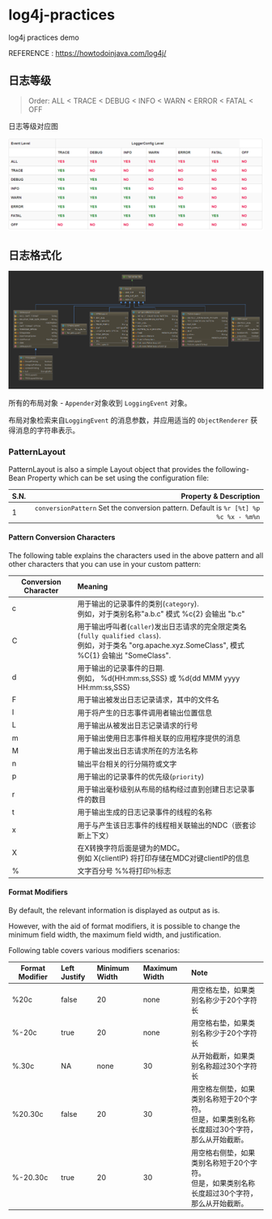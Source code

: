 # log4j-practices
log4j practices demo

REFERENCE : https://howtodoinjava.com/log4j/


## 日志等级

> Order: ALL < TRACE < DEBUG < INFO < WARN < ERROR < FATAL < OFF

日志等级对应图

![](doc/img/Log4j-Log-Levels.png)

## 日志格式化

![](doc/img/Log4j-Layout.png)


所有的布局对象 - `Appender`对象收到 `LoggingEvent` 对象。

布局对象检索来自`LoggingEvent` 的消息参数，并应用适当的 `ObjectRenderer` 获得消息的字符串表示。

### PatternLayout 

PatternLayout is also a simple Layout object that provides the following-Bean Property which can be set using the configuration file:

|   S.N.     | Property & Description  |  
| --------   | -----:  | 
| 1     | `conversionPattern` Set the conversion pattern. Default is `%r [%t] %p %c %x - %m%n`|   
 
#### Pattern Conversion Characters

The following table explains the characters used in the above pattern and all other characters that you can use in your custom pattern:

|   Conversion Character     | Meaning  |  
| --------   | :-----  | 
| c     | 用于输出的记录事件的类别(`category`).<br>例如，对于类别名称"a.b.c" 模式  %c{2} 会输出 "b.c" |
| C     | 用于输出呼叫者(`caller`)发出日志请求的完全限定类名(`fully qualified class`).<br>例如，对于类名 "org.apache.xyz.SomeClass", 模式 %C{1} 会输出 "SomeClass". |
| d     | 用于输出的记录事件的日期.<br>例如， %d{HH:mm:ss,SSS} 或 %d{dd MMM yyyy HH:mm:ss,SSS} |
| F     | 用于输出被发出日志记录请求，其中的文件名 |
| I     | 用于将产生的日志事件调用者输出位置信息 |
| L     | 用于输出从被发出日志记录请求的行号 |
| m     | 用于输出使用日志事件相关联的应用程序提供的消息 |
| M     | 用于输出发出日志请求所在的方法名称 |
| n     | 输出平台相关的行分隔符或文字 |
| p     | 用于输出的记录事件的优先级(`priority`) |
| r     | 用于输出毫秒级别从布局的结构经过直到创建日志记录事件的数目 |
| t     | 用于输出生成的日志记录事件的线程的名称 |  
| x     | 用于与产生该日志事件的线程相关联输出的NDC（嵌套诊断上下文） |
| X     | 在X转换字符后面是键为的MDC。<br>例如  X{clientIP} 将打印存储在MDC对键clientIP的信息 |
| %     | 文字百分号 %%将打印％标志 | 

#### Format Modifiers    

By default, the relevant information is displayed as output as is. 

However, with the aid of format modifiers, it is possible to change the minimum field width, the maximum field width, and justification.

Following table covers various modifiers scenarios:

|   Format Modifier     | Left Justify  |   Minimum Width  |Maximum Width| Note|
| --------   | :-----  | :-----  |  :-----  | :----|
| %20c  | false  | 20  |  none  | 用空格左垫，如果类别名称少于20个字符长|
| %-20c  | true  | 20  |  none  | 用空格右垫，如果类别名称少于20个字符长|
| %.30c  | NA  | none  |  30  | 从开始截断，如果类别名称超过30个字符长|
| %20.30c  | false  | 20  |  30  | 用空格左侧垫，如果类别名称短于20个字符。<br>但是，如果类别名称长度超过30个字符，那么从开始截断。|
| %-20.30c  | true  | 20  |  30  | 用空格右侧垫，如果类别名称短于20个字符。<br>但是，如果类别名称长度超过30个字符，那么从开始截断。|